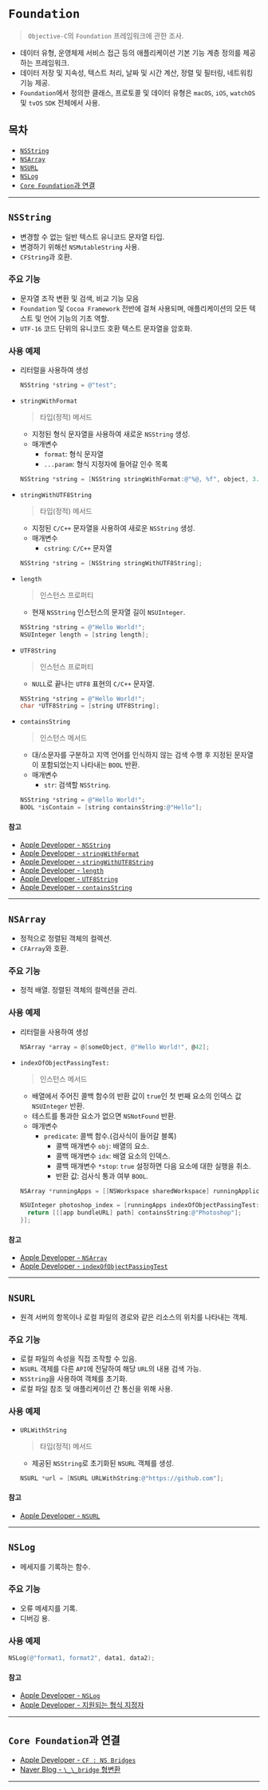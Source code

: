 # `Foundation`

> `Objective-C`의 `Foundation` 프레임워크에 관한 조사.

- 데이터 유형, 운영체제 서비스 접근 등의 애플리케이션 기본 기능 계층 정의를 제공하는 프레임워크.
- 데이터 저장 및 지속성, 텍스트 처리, 날짜 및 시간 계산, 정렬 및 필터링, 네트워킹 기능 제공.
- `Foundation`에서 정의한 클래스, 프로토콜 및 데이터 유형은 `macOS`, `iOS`, `watchOS` 및 `tvOS` `SDK` 전체에서 사용.

## 목차

- [`NSString`](#nsstring)
- [`NSArray`](#nsarray)
- [`NSURL`](#nsurl)
- [`NSLog`](#nslog)
- [`Core Foundation`과 연결](#core-foundation과-연결)

---

## `NSString`

- 변경할 수 없는 일반 텍스트 유니코드 문자열 타입.
- 변경하기 위해선 `NSMutableString` 사용.
- `CFString`과 호환.

### 주요 기능

- 문자열 조작 변환 및 검색, 비교 기능 모음
- `Foundation` 및 `Cocoa Framework` 전반에 걸쳐 사용되며, 애플리케이션의 모든 텍스트 및 언어 기능의 기초 역할.
- `UTF-16` 코드 단위의 유니코드 호환 텍스트 문자열을 암호화.

### 사용 예제

- 리터럴을 사용하여 생성

  ```objective-c
  NSString *string = @"test";
  ```

- `stringWithFormat`

  > 타입(정적) 메서드

  - 지정된 형식 문자열을 사용하여 새로운 `NSString` 생성.
  - 매개변수
    - `format`: 형식 문자열
    - `...param`: 형식 지정자에 들어갈 인수 목록

  ```objective-c
  NSString *string = [NSString stringWithFormat:@"%@, %f", object, 3.2f];
  ```

- `stringWithUTF8String`

  > 타입(정적) 메서드

  - 지정된 `C/C++` 문자열을 사용하여 새로운 `NSString` 생성.
  - 매개변수
    - `cstring`: `C/C++` 문자열

  ```objective-c
  NSString *string = [NSString stringWithUTF8String];
  ```

- `length`

  > 인스턴스 프로퍼티

  - 현재 `NSString` 인스턴스의 문자열 길이 `NSUInteger`.

  ```objective-c
  NSString *string = @"Hello World!";
  NSUInteger length = [string length];
  ```

- `UTF8String`

  > 인스턴스 프로퍼티

  - `NULL`로 끝나는 `UTF8` 표현의 `C/C++` 문자열.

  ```objective-c
  NSString *string = @"Hello World!";
  char *UTF8String = [string UTF8String];
  ```

- `containsString`

  > 인스턴스 메서드

  - 대/소문자를 구분하고 지역 언어를 인식하지 않는 검색 수행 후 지정된 문자열이 포함되었는지 나타내는 `BOOL` 반환.
  - 매개변수
    - `str`: 검색할 `NSString`.

  ```objective-c
  NSString *string = @"Hello World!";
  BOOL *isContain = [string containsString:@"Hello"];
  ```

#### 참고

- [Apple Developer - `NSString`](https://developer.apple.com/documentation/foundation/nsstring?language=objc)
- [Apple Developer - `stringWithFormat`](https://developer.apple.com/documentation/foundation/nsstring/1497275-stringwithformat?language=objc)
- [Apple Developer - `stringWithUTF8String`](https://developer.apple.com/documentation/foundation/nsstring/1497379-stringwithutf8string?language=objc)
- [Apple Developer - `length`](https://developer.apple.com/documentation/foundation/nsstring/1414212-length?language=objc)
- [Apple Developer - `UTF8String`](https://developer.apple.com/documentation/foundation/nsstring/1411189-utf8string?language=objc)
- [Apple Developer - `containsString`](https://developer.apple.com/documentation/foundation/nsstring/1414563-containsstring?language=objc)

---

## `NSArray`

- 정적으로 정렬된 객체의 컬렉션.
- `CFArray`와 호환.

### 주요 기능

- 정적 배열. 정렬된 객체의 컬렉션을 관리.

### 사용 예제

- 리터럴을 사용하여 생성

  ```objective-c
  NSArray *array = @[someObject, @"Hello World!", @42];
  ```

- `indexOfObjectPassingTest:`

  > 인스턴스 메서드

  - 배열에서 주어진 콜백 함수의 반환 값이 `true`인 첫 번째 요소의 인덱스 값 `NSUInteger` 반환.
  - 테스트를 통과한 요소가 없으면 `NSNotFound` 반환.
  - 매개변수
    - `predicate`: 콜백 함수.(검사식이 들어갈 블록)
      - 콜백 매개변수 `obj`: 배열의 요소.
      - 콜백 매개변수 `idx`: 배열 요소의 인덱스.
      - 콜백 매개변수 `*stop`: `true` 설정하면 다음 요소에 대한 실행을 취소.
      - 반환 값: 검사식 통과 여부 `BOOL`.

  ```objective-c
  NSArray *runningApps = [[NSWorkspace sharedWorkspace] runningApplications];

  NSUInteger photoshop_index = [runningApps indexOfObjectPassingTest:^BOOL(NSRunningApplication *app, NSUInteger idx, BOOL * _Nonnull stop) {
    return [[[app bundleURL] path] containsString:@"Photoshop"];
  }];
  ```

#### 참고

- [Apple Developer - `NSArray`](https://developer.apple.com/documentation/foundation/nsarray?language=objc)
- [Apple Developer - `indexOfObjectPassingTest`](https://developer.apple.com/documentation/foundation/nsarray/1408043-indexofobjectpassingtest?language=objc)

---

## `NSURL`

- 원격 서버의 항목이나 로컬 파일의 경로와 같은 리소스의 위치를 나타내는 객체.

### 주요 기능

- 로컬 파일의 속성을 직접 조작할 수 있음.
- `NSURL` 객체를 다른 `API`에 전달하여 해당 `URL`의 내용 검색 가능.
- `NSString`을 사용하여 객체를 초기화.
- 로컬 파일 참조 및 애플리케이션 간 통신을 위해 사용.

### 사용 예제

- `URLWithString`

  > 타입(정적) 메서드

  - 제공된 `NSString`로 초기화된 `NSURL` 객체를 생성.

  ```objective-c
  NSURL *url = [NSURL URLWithString:@"https://github.com"];
  ```

#### 참고

- [Apple Developer - `NSURL`](https://developer.apple.com/documentation/foundation/nsurl?language=objc)

---

## `NSLog`

- 메세지를 기록하는 함수.

### 주요 기능

- 오류 메세지를 기록.
- 디버깅 용.

### 사용 예제

```objective-c
NSLog(@"format1, format2", data1, data2);
```

#### 참고

- [Apple Developer - `NSLog`](https://developer.apple.com/documentation/foundation/1395275-nslog/)
- [Apple Developer - 지원되는 형식 지정자](https://developer.apple.com/library/archive/documentation/CoreFoundation/Conceptual/CFStrings/formatSpecifiers.html#//apple_ref/doc/uid/TP40004265)

---

## `Core Foundation`과 연결

- [Apple Developer - `CF : NS Bridges`](https://developer.apple.com/library/archive/documentation/General/Conceptual/CocoaEncyclopedia/Toll-FreeBridgin/Toll-FreeBridgin.html#//apple_ref/doc/uid/TP40010810-CH2)
- [Naver Blog - `\_\_bridge` 형변환](https://m.blog.naver.com/ciscovoip/222049735477)

---
